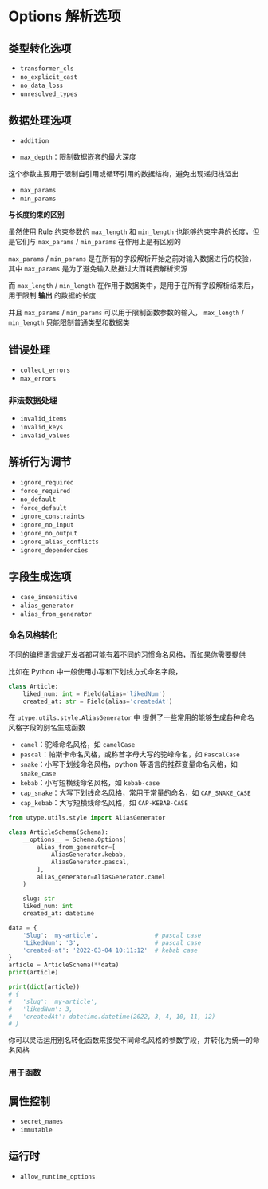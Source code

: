 # Options 解析选项


## 类型转化选项

* `transformer_cls`
* `no_explicit_cast`
* `no_data_loss`
* `unresolved_types`

## 数据处理选项

* `addition`


* `max_depth`：限制数据嵌套的最大深度

这个参数主要用于限制自引用或循环引用的数据结构，避免出现递归栈溢出

* `max_params`
* `min_params`

**与长度约束的区别**

虽然使用 Rule 约束参数的  `max_length` 和 `min_length` 也能够约束字典的长度，但是它们与 `max_params` / `min_params` 在作用上是有区别的

`max_params` / `min_params` 是在所有的字段解析开始之前对输入数据进行的校验，其中 `max_params` 是为了避免输入数据过大而耗费解析资源

而  `max_length` / `min_length` 在作用于数据类中，是用于在所有字段解析结束后，用于限制 **输出** 的数据的长度

并且 `max_params` / `min_params` 可以用于限制函数参数的输入， `max_length` / `min_length` 只能限制普通类型和数据类

## 错误处理

* `collect_errors`
* `max_errors`

### 非法数据处理

* `invalid_items`
* `invalid_keys`
* `invalid_values`

## 解析行为调节

* `ignore_required`
* `force_required`
* `no_default`
* `force_default`
* `ignore_constraints`
* `ignore_no_input`
* `ignore_no_output`
* `ignore_alias_conflicts`
* `ignore_dependencies`


## 字段生成选项

* `case_insensitive`
* `alias_generator`
* `alias_from_generator`


### 命名风格转化

不同的编程语言或开发者都可能有着不同的习惯命名风格，而如果你需要提供

比如在 Python 中一般使用小写和下划线方式命名字段，

```python
class Article:
	liked_num: int = Field(alias='likedNum') 
	created_at: str = Field(alias='createdAt')
```

在 `utype.utils.style.AliasGenerator` 中 提供了一些常用的能够生成各种命名风格字段的别名生成函数

* `camel`：驼峰命名风格，如 `camelCase`
* `pascal`：帕斯卡命名风格，或称首字母大写的驼峰命名，如 `PascalCase`
* `snake`：小写下划线命名风格，python 等语言的推荐变量命名风格，如 `snake_case`
* `kebab`：小写短横线命名风格，如 `kebab-case`
* `cap_snake`：大写下划线命名风格，常用于常量的命名，如 `CAP_SNAKE_CASE`
* `cap_kebab`：大写短横线命名风格，如 `CAP-KEBAB-CASE`

```python
from utype.utils.style import AliasGenerator

class ArticleSchema(Schema):
    __options__ = Schema.Options(
        alias_from_generator=[
            AliasGenerator.kebab,
            AliasGenerator.pascal,
        ],
        alias_generator=AliasGenerator.camel
    )

	slug: str
	liked_num: int
	created_at: datetime

data = {
	'Slug': 'my-article',                # pascal case
	'LikedNum': '3',                     # pascal case
	'created-at': '2022-03-04 10:11:12'  # kebab case
}
article = ArticleSchema(**data)
print(article)

print(dict(article))
# {
#	'slug': 'my-article',
#	'likedNum': 3,
#	'createdAt': datetime.datetime(2022, 3, 4, 10, 11, 12)
# }
```

你可以灵活运用别名转化函数来接受不同命名风格的参数字段，并转化为统一的命名风格

### 用于函数



## 属性控制
* `secret_names`
* `immutable`

## 运行时
* `allow_runtime_options`